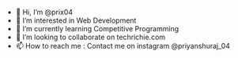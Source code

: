 - 👋 Hi, I’m @prix04
- 👀 I’m interested in Web Development
- 🌱 I’m currently learning Competitive Programming
- 💞️ I’m looking to collaborate on techrichie.com
- 📫 How to reach me : Contact me on instagram @priyanshuraj_04

<!---
prix04/prix04 is a ✨ special ✨ repository because its `README.md` (this file) appears on your GitHub profile.
You can click the Preview link to take a look at your changes.
--->
